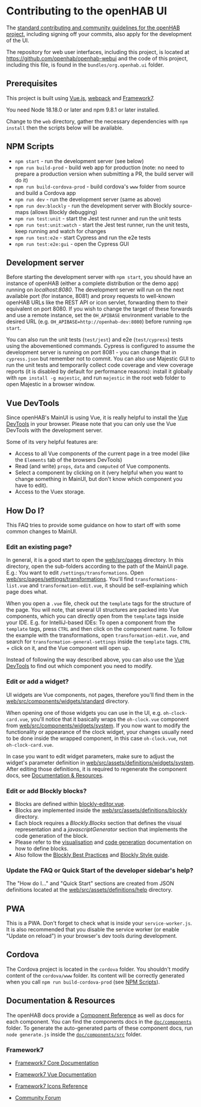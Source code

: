 # Contributing to the openHAB UI

The [standard contributing and community guidelines for the openHAB project](https://github.com/openhab/openhab-core/blob/main/CONTRIBUTING.md), including signing off your commits, also apply for the development of the UI.

The repository for web user interfaces, including this project, is located at <https://github.com/openhab/openhab-webui> and the code of this project, including this file, is found in the `bundles/org.openhab.ui` folder.

## Prerequisites

This project is built using [Vue.js](https://vuejs.org/), [webpack](https://webpack.js.org/) and [Framework7](https://framework7.io).

You need Node 18.18.0 or later and npm 9.8.1 or later installed.

Change to the `web` directory, gather the necessary dependencies with `npm install` then the scripts below will be available.

## NPM Scripts

* `npm start` - run the development server (see below)
* `npm run build-prod` - build web app for production (note: no need to prepare a production version when submitting a PR, the build server will do it)
* `npm run build-cordova-prod` - build cordova's `www` folder from source and build a Cordova app
* `npm run dev` - run the development server (same as above)
* `npm run dev:blockly` - run the development server with Blockly source-maps (allows Blockly debugging)
* `npm run test:unit` - start the Jest test runner and run the unit tests
* `npm run test:unit:watch` - start the Jest test runner, run the unit tests, keep running and watch for changes
* `npm run test:e2e` - start Cypress and run the e2e tests
* `npm run test:e2e:gui` - open the Cypress GUI

## Development server

Before starting the development server with `npm start`, you should have an instance of openHAB (either a complete distribution or the demo app) running on _localhost:8080_.
The development server will run on the next available port (for instance, 8081) and proxy requests to well-known openHAB URLs like the REST API or icon servlet, forwarding them to their equivalent on port 8080.
If you wish to change the target of these forwards and use a remote instance, set the `OH_APIBASE` environment variable to the desired URL (e.g. `OH_APIBASE=http://openhab-dev:8080`) before running `npm start`.

You can also run the unit tests (`test/jest`) and e2e (`test/cypress`) tests using the abovementioned commands.
Cypress is configured to assume the development server is running on port 8081 - you can change that in `cypress.json` but remember not to commit.
You can also use Majestic GUI to run the unit tests and temporarily collect code coverage and view coverage reports (it is disabled by default for performance reasons): install it globally with `npm install -g majestic`, and run `majestic` in the root web folder to open Majestic in a browser window.

## Vue DevTools

Since openHAB's MainUI is using Vue, it is really helpful to install the [Vue DevTools](https://devtools.vuejs.org/) in your browser.
Please note that you can only use the Vue DevTools with the development server.

Some of its very helpful features are:

* Access to all Vue components of the current page in a tree model (like the `Elements` tab of the browsers DevTools)
* Read (and write) `props`, `data` and `computed` of Vue components.
* Select a component by clicking on it (very helpful when you want to change something in MainUI, but don't know which component you have to edit).
* Access to the Vuex storage.

## How Do I?

This FAQ tries to provide some guidance on how to start off with some common changes to MainUI.

### Edit an existing page?

In general, it is a good start to open the [web/src/pages](web/src/pages) directory.
In this directory, open the sub-folders according to the path of the MainUI page.
E.g.: You want to edit `/settings/transformations`. Open [web/src/pages/settings/transformations](web/src/pages/settings/transformations). You'll find `transformations-list.vue` and `transformation-edit.vue`, it should be self-explaining which page does what.

When you open a `.vue` file, check out the `template` tags for the structure of the page. You will note, that several UI structures are packed into Vue components, which you can directly open from the `template` tags inside your IDE.
E.g. for IntelliJ-based IDEs: To open a component from the `template` tags, press `CTRL` and then click on the component name. To follow the example with the transformations, open `transformation-edit.vue`, and search for `transformation-general-settings` inside the `template` tags. `CTRL` + click on it, and the Vue component will open up.

Instead of following the way described above, you can also use the [Vue DevTools](#vue-devtools) to find out which component you need to modify.

### Edit or add a widget?

UI widgets are Vue components, not pages, therefore you'll find them in the [web/src/components/widgets/standard](web/src/components/widgets/standard) directory.

When opening one of those widgets you can use in the UI, e.g. `oh-clock-card.vue`, you'll notice that it basically wraps the `oh-clock.vue` component from [web/src/components/widgets/system](web/src/components/widgets/system).
If you now want to modify the functionality or appearance of the clock widget, your changes usually need to be done inside the wrapped component, in this case `oh-clock.vue`, not `oh-clock-card.vue`.

In case you want to edit widget parameters, make sure to adjust the widget's parameter definition in [web/src/assets/definitions/widgets/system](web/src/assets/definitions/widgets/system).
After editing those definitions, it is required to regenerate the component docs, see [Documentation & Resources](#documentation--resources).

### Edit or add Blockly blocks?

* Blocks are defined within [blockly-editor.vue](web/src/components/config/controls/blockly-editor.vue).
* Blocks are implemented inside the [web/src/assets/definitions/blockly](web/src/assets/definitions/blockly) directory.
* Each block requires a _Blockly.Blocks_ section that defines the visual representation and a _javascriptGenerator_ section that implements the code generation of the block.
* Please refer to the [visualisation](https://developers.google.com/blockly/guides/create-custom-blocks/define-blocks) and [code generation](https://developers.google.com/blockly/guides/create-custom-blocks/code-generation/overview) documentation on how to define blocks.
* Also follow the [Blockly Best Practices](https://developers.google.com/blockly/guides/app-integration/best-practices) and [Blockly Style guide](https://developers.google.com/blockly/guides/create-custom-blocks/style-guide).

### Update the FAQ or Quick Start of the developer sidebar's help?

The "How do I..." and "Quick Start" sections are created from JSON definitions located at the [web/src/assets/definitions/help](web/src/assets/definitions/help) directory.

## PWA

This is a PWA. Don't forget to check what is inside your `service-worker.js`. It is also recommended that you disable the service worker (or enable "Update on reload") in your browser's dev tools during development.

## Cordova

The Cordova project is located in the `cordova` folder. You shouldn't modify content of the `cordova/www` folder. Its content will be correctly generated when you call `npm run build-cordova-prod` (see [NPM Scripts](#npm-scripts)).

## Documentation & Resources

The openHAB docs provide a [Component Reference](https://www.openhab.org/docs/ui/components/) as well as docs for each component.
You can find the components docs in the [`doc/components`](doc/components) folder.
To generate the auto-generated parts of these component docs, run `node generate.js` inside the [`doc/components/src`](doc/components/src) folder.

### Framework7

* [Framework7 Core Documentation](https://framework7.io/docs/)
* [Framework7 Vue Documentation](https://framework7.io/vue/)

* [Framework7 Icons Reference](https://framework7.io/icons/)
* [Community Forum](https://forum.framework7.io)
